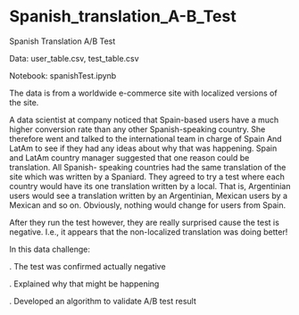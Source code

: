 # Spanish_translation_A-B_Test

Spanish Translation A/B Test

Data: 	user_table.csv, test_table.csv	

Notebook: spanishTest.ipynb

The data is from a worldwide e-commerce site with localized versions of the site.

A data scientist at company noticed that Spain-based users have a much higher conversion rate than any other Spanish-speaking country. She therefore went and talked to the international team in charge of Spain And LatAm to see if they had any ideas about why that was happening.
Spain and LatAm country manager suggested that one reason could be translation. All Spanish- speaking countries had the same translation of the site which was written by a Spaniard. They agreed to try a test where each country would have its one translation written by a local. That is, Argentinian users would see a translation written by an Argentinian, Mexican users by a Mexican and so on. Obviously, nothing would change for users from Spain.

After they run the test however, they are really surprised cause the test is negative. I.e., it appears that the non-localized translation was doing better!

In this data challenge:

. The test was confirmed  actually negative

. Explained why that might be happening

. Developed an algorithm to validate A/B test result
